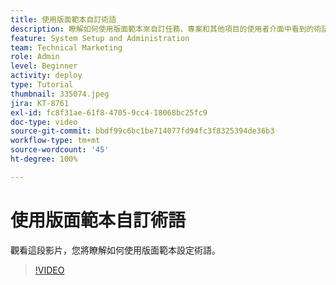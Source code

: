 ```yaml
---
title: 使用版面範本自訂術語
description: 瞭解如何使用版面範本來自訂任務、專案和其他項目的使用者介面中看到的術語。
feature: System Setup and Administration
team: Technical Marketing
role: Admin
level: Beginner
activity: deploy
type: Tutorial
thumbnail: 335074.jpeg
jira: KT-8761
exl-id: fc8f31ae-61f8-4705-9cc4-18068bc25fc9
doc-type: video
source-git-commit: bbdf99c6bc1be714077fd94fc3f8325394de36b3
workflow-type: tm+mt
source-wordcount: '45'
ht-degree: 100%

---
```


# 使用版面範本自訂術語

觀看這段影片，您將瞭解如何使用版面範本設定術語。

>[!VIDEO](https://video.tv.adobe.com/v/335074/?quality=12&learn=on&enablevpops=1)
